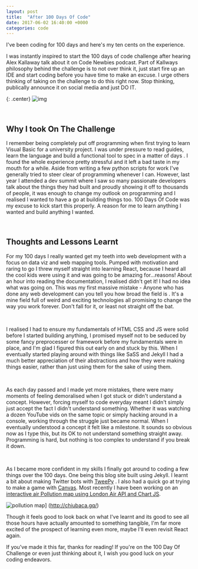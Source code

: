 ```yaml
---
layout: post
title:  "After 100 Days Of Code"
date: 2017-06-02 16:40:00 +0000 
categories: code
---
```


I've been coding for 100 days and here's my ten cents on the experience.

I was instantly inspired to start the 100 days of code challenge after hearing Alex Kallaway talk about it on Code Newbies podcast. Part of Kallways philosophy behind the challenge is to not over think it, just start fire up an IDE and start coding before you have time to make an excuse. I urge others thinking of taking on the challenge to do this right now. Stop thinking, publically announce it on social media and just DO IT. 

{: .center}
![img](http://i.imgur.com/7524jhl.gif)

<br/>

## Why I took On The Challenge

I remember being completely put off programming when first trying to learn Visual Basic for a university project. I was under pressure to read guides, learn the language and build a functional tool to spec in a matter of days . I found the whole experience pretty stressful and it left a bad taste in my mouth for a while. Aside from writing a few python scripts for work I've generally tried to steer clear of programming whenever I can. However, last year I attended a dev summit where I saw so many passionate developers talk about the things they had built and proudly showing it off to thousands of people, it was enough to change my outlook on programming and I realised I wanted to have a go at building things too. 100 Days Of Code was my excuse to kick start this properly. A reason for me to learn anything I wanted and build anything I wanted. 

<br/>

## Thoughts and Lessons Learnt

For my 100 days I really wanted get my teeth into web development with a focus on data viz and web mapping tools. Pumped with motivation and raring to go I threw myself straight into learning React, because I heard all the cool kids were using it and was going to be amazing for...reasons! About an hour into reading the documentation, I realised didn't get it! I had no idea what was going on. This was my first massive mistake - Anyone who has done any web development can you tell you how broad the field is . It's a mine field full of weird and exciting technologies all promising to change the way you work forever. Don't fall for it, or least not straight off the bat. 

<br/>

I realised I had to ensure my fundamentals of HTML CSS and JS were solid before I started building anything, I promised myself not to be seduced by some fancy preprocesser or framework before my fundamentals were in place, and I'm glad I figured this out early on and stuck by this. When I eventually started playing around with things like SaSS and Jekyll I had a much better appreciation of their abstractions and how they were making things easier, rather than just using them for the sake of using them.  

<br/>

As each day passed and I made yet more mistakes, there were many moments of feeling demoralised when I got stuck or didn't understand a concept. However, forcing myself to code everyday meant I didn't simply just accept the fact I didn't understand something. Whether it was watching a dozen YouTube vids on the same topic or simply hacking around in a console, working through the struggle just became normal. When I eventually understood a concept it felt like a milestone. It sounds so obvious now as I type this, but its OK to not understand something straight away. Programming is hard, but nothing is too complex to understand if you break it down.

<br/>

As I became more confident in my skills I finally got around to coding a few things over the 100 days. One being this blog  site built using Jekyll. I learnt a bit about making Twitter bots with [TweePy](https://chiubaca.github.io/tutorial/2017/01/31/lightning-tutorial-twitter-emoji-weather-forecast.html) . I also had a quick go at trying to make a game with [Canvas](https://codepen.io/chiubaca/pen/zZxgzJ). Most recently I have been working on an [interactive air Pollution map using London Air API and Chart JS](http://chiubaca.gq/).


![pollution map](http://i1381.photobucket.com/albums/ah228/chiubaca/ezgif-1-c1261712a2_zpsm6mjozdk.gif)] (http://chiubaca.gq/)


Though it feels good to look back on what I've learnt and its good to see all those hours have actually amounted to something tangible, I'm far more excited of the prospect of learning even more, maybe I'll even revisit React again. 

If you've made it this far, thanks for reading! If you're on the 100 Day Of Challenge or even just thinking about it, I wish you good luck on your coding endeavors.
